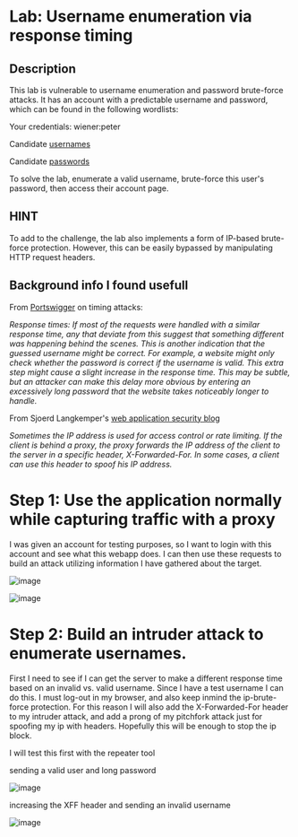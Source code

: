 # Lab: Username enumeration via response timing

## Description 

This lab is vulnerable to username enumeration and password brute-force attacks. It has an account with a predictable username and password, which can be found in the following wordlists:
 
 Your credentials: wiener:peter
 
 Candidate [usernames](https://github.com/hermh4cks/Write-ups/blob/main/Portswigger/2.authentication/usernames)
 
 Candidate [passwords](https://github.com/hermh4cks/Write-ups/blob/main/Portswigger/2.authentication/passwords)

To solve the lab, enumerate a valid username, brute-force this user's password, then access their account page.

## HINT

To add to the challenge, the lab also implements a form of IP-based brute-force protection. However, this can be easily bypassed by manipulating HTTP request headers.

## Background info I found usefull

From [Portswigger](https://portswigger.net/web-security/authentication/password-based) on timing attacks:

*Response times: If most of the requests were handled with a similar response time, any that deviate from this suggest that something different was happening behind the scenes. This is another indication that the guessed username might be correct. For example, a website might only check whether the password is correct if the username is valid. This extra step might cause a slight increase in the response time. This may be subtle, but an attacker can make this delay more obvious by entering an excessively long password that the website takes noticeably longer to handle.*

From Sjoerd Langkemper's [web application security blog](https://www.sjoerdlangkemper.nl/2017/03/01/bypass-ip-block-with-x-forwarded-for-header/)

*Sometimes the IP address is used for access control or rate limiting. If the client is behind a proxy, the proxy forwards the IP address of the client to the server in a specific header, X-Forwarded-For. In some cases, a client can use this header to spoof his IP address.*

# Step 1: Use the application normally while capturing traffic with a proxy

I was given an account for testing purposes, so I want to login with this account and see what this webapp does. I can then use these requests to build an attack utilizing information I have gathered about the target.

![image](https://user-images.githubusercontent.com/83407557/170720249-f055529d-5328-4066-ac5c-9e370ba4553d.png)

![image](https://user-images.githubusercontent.com/83407557/170721058-66a42446-91f4-48c5-a537-4794f549dc17.png)

# Step 2: Build an intruder attack to enumerate usernames.

First I need to see if I can get the server to make a different response time based on an invalid vs. valid username. Since I have a test username I can do this. I must log-out in my browser, and also keep inmind the ip-brute-force protection. For this reason I will also add the X-Forwarded-For header to my intruder attack, and add a prong of my pitchfork attack just for spoofing my ip with headers. Hopefully this will be enough to stop the ip block.

I will test this first with the repeater tool

sending a valid user and long password

![image](https://user-images.githubusercontent.com/83407557/170724247-56431f3e-f3f6-4c69-8042-524314972495.png)


increasing the XFF header and sending an invalid username

![image](https://user-images.githubusercontent.com/83407557/170724897-711aa112-98ed-4b81-b123-169e99a82baf.png)






